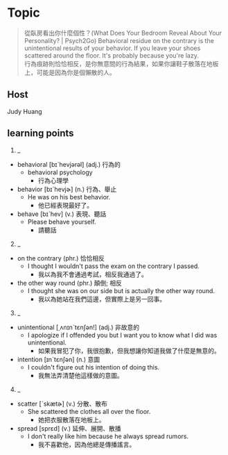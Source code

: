 # Topic

> 從臥房看出你什麼個性？(What Does Your Bedroom Reveal About Your Personality? | Psych2Go)
> Behavioral residue on the contrary is the unintentional results of your behavior. If you leave your shoes scattered around the floor. It's probably because you're lazy.<br>
> 行為痕跡則恰恰相反，是你無意間的行為結果，如果你讓鞋子散落在地板上，可能是因為你是個懶散的人。<br>

## Host
Judy Huang

## learning points
1. _
  * behavioral  [bɪˋhevjərəl]  (adj.)  行為的
    - behavioral psychology
      + 行為心理學
  * behavior  [bɪˋhevjɚ]  (n.)  行為、舉止
    - He was on his best behavior.
      + 他已經表現最好了。
  * behave  [bɪˋhev]  (v.)  表現、聽話
    - Please behave yourself.
      + 請聽話

2. _
  * on the contrary  (phr.)  恰恰相反
    - I thought I wouldn't pass the exam on the contrary I passed.
      + 我以為我不會通過考試，相反我通過了。
  * the other way round  (phr.)  顛倒; 相反
    - I thought she was on our side but is actually the other way round.
      + 我以為她站在我們這邊，但實際上是另一回事。

3. _
  * unintentional  [͵ʌnɪnˋtɛnʃən!]  (adj.)  非故意的
    - I apologize if I offended you but I want you to know what I did was unintentional.
      + 如果我冒犯了你，我很抱歉，但我想讓你知道我做了什麼是無意的。
  * intention  [ɪnˋtɛnʃən]  (n.)  意圖
    - I couldn't figure out his intention of doing this.
      + 我無法弄清楚他這樣做的意圖。

4. _
  * scatter  [ˋskætɚ]  (v.)  分散、散布
    - She scattered the clothes all over the floor.
      + 她把衣服散落在地板上。
  * spread  [sprɛd]  (v.)  延伸、展開、散播
    - I don't really like him because he always spread rumors.
      + 我不喜歡他，因為他總是傳播謠言。